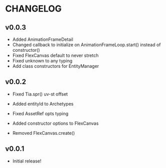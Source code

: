 # CHANGELOG

## v0.0.3
- Added AnimationFrameDetail
- Changed callback to initialize on AnimationFrameLoop.start() instead of constructor()
- Fixed FlexCanvas default to never stretch
- Fixed unknown to any typing
- Add class constructors for EntityManager

## v0.0.2
- Fixed Tia.spr() uv-st offset
- Added entityId to Archetypes
- Fixed AssetRef opts typing
- Added constructor options to FlexCanvas

- Removed FlexCanvas.create()

## v0.0.1
- Initial release!
